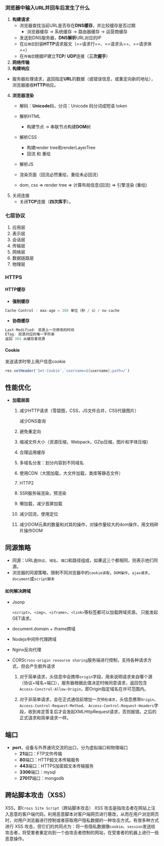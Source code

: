 ### 浏览器中输入URL并回车后发生了什么

1. **构建请求**
   * 浏览器查找当前URL是否存在**DNS缓存**，并比较缓存是否过期
     * 浏览器缓存 -> 系统缓存 -> 路由器缓存 -> 运营商缓存
   * 发送到DNS服务器，**DNS解析**URL对应的IP
   * 在`应用层`封装**HTTP**请求报文（==请求行==、==请求头==、==请求体==）
   * 在`传输层`根据IP建立**TCP**/ **UDP**连接（**三次握手**）
2. **网络传输**
3. **构建响应**
* 服务器处理请求，返回指定**URL**的数据（或错误信息，或重定向新的地址），浏览器接收**HTTP**响应。
4. **浏览器渲染**
   * 解码：**Unicode**码，分词：Unicode 码分词成短语 token
   * 解析HTML

     * 构建节点 -> 串联节点构建**DOM**树
   * 解析CSS
     * 构建render tree和renderLayerTree
     * 回流 和 重绘
   * 解析JS
   * 渲染页面（回流必然重绘，重绘未必回流）
   * dom, css => render tree => 计算布局信息(回流) => 引擎渲染 (重绘)
5. 关闭连接
   * 关闭**TCP**连接（**四次挥手**）。

### 七层协议

1. 应用层
2. 表示层
3. 会话层
4. 传输层
5. 网络层
6. 数据链路层
7. 物理层



### HTTPS

#### HTTP缓存

* **强制缓存**

```js
Cache-Control : max-age = 300 单位（秒 / s）/ no-cache
```

* **协商缓存**

```js
Last-Modified: 资源上一次修改的时间
ETag: 资源对应的唯一字符串
返回 304 从缓存拿资源
```

#### Cookie

发送请求时带上用户信息cookie

```js
res.setHeader('Set-Cookie',`username=${username};path=/`)
```

## 性能优化

* **加载层面**
  
  1. 减少HTTP请求（雪碧图，CSS，JS文件合并，CSS代替图片）
  
     减少DNS查询
  
  2. 避免重定向
  
  3. 缩减文件大小（资源压缩，Webpack，GZip压缩，图片和字体压缩）
  
  4. 合理运用缓存
  
  5. 多域名分发：划分内容到不同域名
  
  6. 使用CDN（大图加载，大文件加载，类库等静态文件）
  
  7. HTTP2
  
  8. SSR服务端渲染，预渲染
  
  9. 懒加载，减少首屏加载
  
  10. 减少回流，使用定位
  
  9. 减少DOM元素的数量和对其的操作，对操作量较大的dom操作，用文档碎片操作DOM

## 同源策略

* 同源：URL由`协议`、`域名`、`端口`和路径组成，如果这三个都相同，则表示他们同源。
* 浏览器的同源策略，限制不同浏览器中的`cookie读取`，`DOM操作`，`ajax请求`，`document`或`script脚本`

#### 如何解决跨域

* Jsonp

  `<script>`、`<img>`、`<iframe>`、`<link>`等标签都可以加载跨域资源。
  只能发起GET请求。

* document.domain + iframe跨域

* Nodejs中间件代理跨域

* Nginx反向代理

* CORS`Cross-origin resourse sharing`服务端进行控制，支持各种请求方式，但会产生额外请求

  1. 对于简单请求，头信息中会携带`origin`字段，用来说明请求来自哪个源（协议+域名+端口），服务器根据此值决定时候同意请求，返回包含`Access-Conctrol-Allow-Origin`，即Origin指定域名在许可范围内。

  2. 对于非简单请求，会在正式通信前增加一次`预检请求`，头信息携带`Origin`、` Access-Control-Request-Method`、 `Access-Control-Request-Headers`字段，收到肯定答复后才会发起XMLHttpRequest请求，否则报错。之后的正式请求和简单请求一样。


## 端口

* **port**，设备与外界通讯交流的出口，分为虚拟端口和物理端口
  * **21**端口：FTP文件传输
  * **80**端口：HTTP超文本传输服务
  * **443**端口：HTTPS加密超文本传输服务
  * **3306**端口：mysql
  * **27017**端口：mongodb

## 跨站脚本攻击（XSS）

XSS，即`Cross Site Script`（跨站脚本攻击）
XSS 攻击是指攻击者在网站上注入恶意的客户端代码，利用恶意脚本对客户端网页进行篡改，从而在用户浏览网页时，对用户浏览器进行控制或者获取用户隐私数据的一种攻击方式。有很多种方式进行 XSS 攻击，但它们的共同点为：将一些隐私数据像`cookie`、`session`发送给攻击者，将受害者重定向到一个由攻击者控制的网站，在受害者的机器上进行一些恶意操作。

